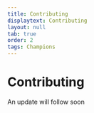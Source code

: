 ```yaml
---
title: Contributing
displaytext: Contributing
layout: null
tab: true
order: 2
tags: Champions
---
```


# Contributing
An update will follow soon
